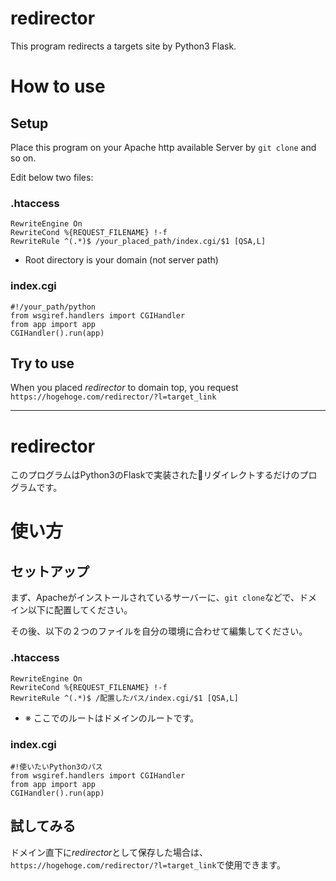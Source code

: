# redirector

This program redirects a targets site by Python3 Flask.

# How to use

## Setup

Place this program on your Apache http available Server by `git clone` and so on.

Edit below two files:

### .htaccess
```
RewriteEngine On
RewriteCond %{REQUEST_FILENAME} !-f
RewriteRule ^(.*)$ /your_placed_path/index.cgi/$1 [QSA,L]
```
- Root directory is your domain (not server path)

### index.cgi
```
#!/your_path/python
from wsgiref.handlers import CGIHandler
from app import app
CGIHandler().run(app)
```

## Try to use
When you placed *redirector* to domain top, you request `https://hogehoge.com/redirector/?l=target_link`

---

# redirector
このプログラムはPython3のFlaskで実装されたリダイレクトするだけのプログラムです。

# 使い方

## セットアップ
まず、Apacheがインストールされているサーバーに、`git clone`などで、ドメイン以下に配置してください。

その後、以下の２つのファイルを自分の環境に合わせて編集してください。

### .htaccess
```
RewriteEngine On
RewriteCond %{REQUEST_FILENAME} !-f
RewriteRule ^(.*)$ /配置したパス/index.cgi/$1 [QSA,L]
```
- ※ ここでのルートはドメインのルートです。

### index.cgi
```
#!使いたいPython3のパス
from wsgiref.handlers import CGIHandler
from app import app
CGIHandler().run(app)
```

## 試してみる
ドメイン直下に*redirector*として保存した場合は、`https://hogehoge.com/redirector/?l=target_link`で使用できます。
